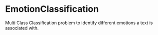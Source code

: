 # EmotionClassification
Multi Class Classification problem to identify different emotions a text is associated with.
